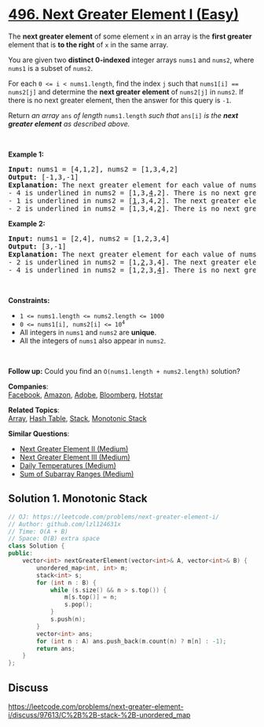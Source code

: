 # [496. Next Greater Element I (Easy)](https://leetcode.com/problems/next-greater-element-i/)

<p>The <strong>next greater element</strong> of some element <code>x</code> in an array is the <strong>first greater</strong> element that is <strong>to the right</strong> of <code>x</code> in the same array.</p>

<p>You are given two <strong>distinct 0-indexed</strong> integer arrays <code>nums1</code> and <code>nums2</code>, where <code>nums1</code> is a subset of <code>nums2</code>.</p>

<p>For each <code>0 &lt;= i &lt; nums1.length</code>, find the index <code>j</code> such that <code>nums1[i] == nums2[j]</code> and determine the <strong>next greater element</strong> of <code>nums2[j]</code> in <code>nums2</code>. If there is no next greater element, then the answer for this query is <code>-1</code>.</p>

<p>Return <em>an array </em><code>ans</code><em> of length </em><code>nums1.length</code><em> such that </em><code>ans[i]</code><em> is the <strong>next greater element</strong> as described above.</em></p>

<p>&nbsp;</p>
<p><strong>Example 1:</strong></p>

<pre><strong>Input:</strong> nums1 = [4,1,2], nums2 = [1,3,4,2]
<strong>Output:</strong> [-1,3,-1]
<strong>Explanation:</strong> The next greater element for each value of nums1 is as follows:
- 4 is underlined in nums2 = [1,3,<u>4</u>,2]. There is no next greater element, so the answer is -1.
- 1 is underlined in nums2 = [<u>1</u>,3,4,2]. The next greater element is 3.
- 2 is underlined in nums2 = [1,3,4,<u>2</u>]. There is no next greater element, so the answer is -1.
</pre>

<p><strong>Example 2:</strong></p>

<pre><strong>Input:</strong> nums1 = [2,4], nums2 = [1,2,3,4]
<strong>Output:</strong> [3,-1]
<strong>Explanation:</strong> The next greater element for each value of nums1 is as follows:
- 2 is underlined in nums2 = [1,<u>2</u>,3,4]. The next greater element is 3.
- 4 is underlined in nums2 = [1,2,3,<u>4</u>]. There is no next greater element, so the answer is -1.
</pre>

<p>&nbsp;</p>
<p><strong>Constraints:</strong></p>

<ul>
	<li><code>1 &lt;= nums1.length &lt;= nums2.length &lt;= 1000</code></li>
	<li><code>0 &lt;= nums1[i], nums2[i] &lt;= 10<sup>4</sup></code></li>
	<li>All integers in <code>nums1</code> and <code>nums2</code> are <strong>unique</strong>.</li>
	<li>All the integers of <code>nums1</code> also appear in <code>nums2</code>.</li>
</ul>

<p>&nbsp;</p>
<strong>Follow up:</strong> Could you find an <code>O(nums1.length + nums2.length)</code> solution?

**Companies**:  
[Facebook](https://leetcode.com/company/facebook), [Amazon](https://leetcode.com/company/amazon), [Adobe](https://leetcode.com/company/adobe), [Bloomberg](https://leetcode.com/company/bloomberg), [Hotstar](https://leetcode.com/company/hotstar)

**Related Topics**:  
[Array](https://leetcode.com/tag/array/), [Hash Table](https://leetcode.com/tag/hash-table/), [Stack](https://leetcode.com/tag/stack/), [Monotonic Stack](https://leetcode.com/tag/monotonic-stack/)

**Similar Questions**:
* [Next Greater Element II (Medium)](https://leetcode.com/problems/next-greater-element-ii/)
* [Next Greater Element III (Medium)](https://leetcode.com/problems/next-greater-element-iii/)
* [Daily Temperatures (Medium)](https://leetcode.com/problems/daily-temperatures/)
* [Sum of Subarray Ranges (Medium)](https://leetcode.com/problems/sum-of-subarray-ranges/)

## Solution 1. Monotonic Stack

```cpp
// OJ: https://leetcode.com/problems/next-greater-element-i/
// Author: github.com/lzl124631x
// Time: O(A + B)
// Space: O(B) extra space
class Solution {
public:
    vector<int> nextGreaterElement(vector<int>& A, vector<int>& B) {
        unordered_map<int, int> m;
        stack<int> s;
        for (int n : B) {
            while (s.size() && n > s.top()) {
                m[s.top()] = n;
                s.pop();
            }
            s.push(n);
        }
        vector<int> ans;
        for (int n : A) ans.push_back(m.count(n) ? m[n] : -1);
        return ans;
    }
};
```

## Discuss

https://leetcode.com/problems/next-greater-element-i/discuss/97613/C%2B%2B-stack-%2B-unordered_map